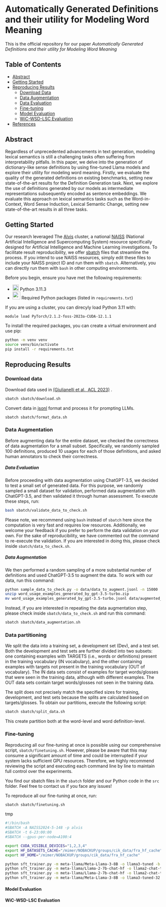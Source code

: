 # Automatically Generated Definitions and their utility for Modeling Word Meaning
This is the official repository for our paper _Automatically Generated Definitions and their utility for Modeling Word Meaning_

## Table of Contents
- [Abstract](#abstract)
- [Getting Started](#getting-started)
- [Reproducing Results](#reproducing-results)
  -  [Download Data](#download-data)
  -  [Data Augmentation](#data-augmentation)
  -  [Data Evaluation](#data-evaluation)
  -  [Fine-tuning](#fine-tuning)
  -  [Model Evaluation](#model-evaluation)
  -  [WiC-WSD-LSC Evaluation](#WiC-WSD-LSC-evaluation)
- [References](#references)

## Abstract
Regardless of unprecedented advancements in text generation, modeling lexical semantics is still a challenging tasks often suffering from interpretability pitfalls. In this paper, we delve into the generation of dictionary-like sense definitions 
by using fine-tuned Llama models and explore their utility for modeling word meaning. Firstly, we evaluate the quality of the generated definitions on existing benchmarks, setting new state-of-the-art results for the Definition Generation task. 
Next, we explore the use of definitions generated by our models as intermediate representations subsequently encoded as sentence embeddings. We evaluate this approach on lexical semantics tasks such as the Word-in-Context, Word Sense Induction, Lexical Semantic Change, setting new state-of-the-art results in all three tasks. 

## Getting Started
Our research leveraged The <a href="https://www.c3se.chalmers.se/about/Alvis/">Alvis</a> cluster, a national <a href="https://www.naiss.se/">NAISS</a> (National Artificial Intelligence and Supercomputing System) resource specifically designed for Artificial Intelligence and Machine Learning investigations. To facilitate result reproducibility, we offer <a href="https://slurm.schedmd.com/sbatch.html">sbatch</a> files that streamline the process. If you intend to use NAISS resources, simply edit these files to include your NAISS project ID and run them with `sbatch`. Alternatively, you can directly run them with `bash` in other computing environments. 

Before you begin, ensure you have met the following requirements:
- <img src="https://miro.medium.com/v2/resize:fit:1400/1*lSTuwS4exV_s__kcShxk8w.png" width="20" height="20"> Python 3.11.3
- <img src="https://cdn-images-1.medium.com/max/580/0*Kt5_0uGLlCFAgbt6.png" width="25" height="25"> Required Python packages (listed in `requirements.txt`)

If you are using a cluster, you can direcyly load Python 3.11 with:

```module load PyTorch/2.1.2-foss-2023a-CUDA-12.1.1```

To install the required packages, you can create a virtual environment and use pip:

```bash
python -m venv venv
source venv/bin/activate
pip install -r requirements.txt
```

## Reproducing Results


### Download data
Download data used in <a href="https://aclanthology.org/2023.acl-long.176/">(Giulianelli et al., ACL 2023)</a> . 
```bash 
sbatch sbatch/download.sh
```

Convert data in <a href="https://jsonlines.org/">jsonl</a> format and process it for prompting LLMs.
```bash 
sbatch sbatch/format_data.sh
```

### Data Augmentation
Before augmenting data for the entire dataset, we checked the correctness of data augmentation for a small subset. Specifically, we randomly sampled 100 definitions, produced 10 usages for each of those definitions, and asked human annotators to check their correctness.

##### Data Evaluation
Before proceeding with data augmentation using ChatGPT-3.5, we decided to test a small set of generated data. For this purpose, we randomly sampled a small dataset for validation, performed data augmentation with ChatGPT-3.5, and then validated it through human assessment. To execute these steps, run:

```bash 
bash sbatch/validate_data_to_check.sh
```
Please note, we recommend using `bash` instead of `sbatch` here since the computation is very fast and requires low resources. Additionally, we welcome your feedback if you prefer to perform the data validation on your own. For the sake of reproducibility, we have commented out the command to re-execute the validation. If you are interested in doing this, please check inside `sbatch/data_to_check.sh`.

##### Data Augmentation
We then performed a random sampling of a more substantial number of definitions and used ChatGPT-3.5 to augment the data. To work with our data, run this command:
```bash
python sample_data_to_check.py -o data/data_to_augment.jsonl -n 15000
unzip word_usage_examples_generated_by_gpt-3.5-turbo.zip
mv word_usage_examples_generated_by_gpt-3.5-turbo.jsonl data/augmented_data.jsonl
```
Instead, if you are interested in repeating the data augmentation step, please check inside `sbatch/data_to_check.sh` and run this command:
```bash
sbatch sbatch/data_augmentation.sh
```
### Data partitioning
We split the data into a training set, a development set (Dev), and a test set. Both the development and test sets are further divided into two subsets: one containing examples with TARGETS (i.e., words or definitions) present in the training vocabulary (IN vocabulary), and the other containing examples with targets not present in the training vocabulary (OUT of vocabulary). The IN data sets consist of examples for target words/glosses that were seen in the training data, although with different examples. The OUT data sets contain target words/glosses not seen in the training data.

The split does not precisely match the specified sizes for training, development, and test sets because the splits are calculated based on targets/glosses. To obtain our partitions, execute the following script:

```bash
sbatch sbatch/split_data.sh
```
This create partition both at the word-level and word definition-level.

### Fine-tuning
Reproducing all our fine-tuning at once is possible using our comprehensive script, `sbatch/finetuning.sh`. However, please be aware that this may consume a significant amount of time and could be interrupted if your system lacks sufficient GPU resources. Therefore, we highly recommend reviewing the script and executing each command line by line to maintain full control over the experiments.

You find our sbatch files in the `sbatch` folder and our Python code in the `src` folder. Feel free to contact us if you face any issues!

To reproduce all our fine-tuning at once, run:
```bash 
sbatch sbatch/finetuning.sh
```

tmp
```bash 
#!/bin/bash
#SBATCH -A NAISS2024-5-148 -p alvis
#SBATCH -t 6-23:00:00
#SBATCH --gpus-per-node=A100:4

export CUDA_VISIBLE_DEVICES="1,2,3,4"
export HF_DATASETS_CACHE="/mimer/NOBACKUP/groups/cik_data/fra_hf_cache"
export HF_HOME="/mimer/NOBACKUP/groups/cik_data/fra_hf_cache"

python sft_trainer.py -m meta-llama/Meta-Llama-3-8B -o llama3-tuned -b 128 --gradient_accumulation_steps 2 --lora_rank 128
python sft_trainer.py -m meta-llama/Llama-2-7b-chat-hf -o llama2-chat-tuned -b 128 --gradient_accumulation_steps 2 --lora_rank 128
python sft_trainer.py -m meta-llama/Llama-2-7b-chat-hf -o llama2-chat-tuned-32 -b 128 --gradient_accumulation_steps 2 --lora_rank 32
python sft_trainer.py -m meta-llama/Meta-Llama-3-8B -o llama3-tuned-32 -b 128 --gradient_accumulation_steps 2 --lora_rank 32
```



#### Model Evaluation
#### WiC-WSD-LSC Evaluation
